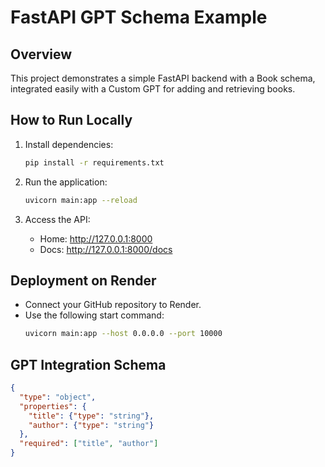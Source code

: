 # FastAPI GPT Schema Example

## Overview
This project demonstrates a simple FastAPI backend with a Book schema,
integrated easily with a Custom GPT for adding and retrieving books.

## How to Run Locally

1. Install dependencies:
   ```bash
   pip install -r requirements.txt
   ```

2. Run the application:
   ```bash
   uvicorn main:app --reload
   ```

3. Access the API:
   - Home: http://127.0.0.1:8000
   - Docs: http://127.0.0.1:8000/docs

## Deployment on Render

- Connect your GitHub repository to Render.
- Use the following start command:
  ```bash
  uvicorn main:app --host 0.0.0.0 --port 10000
  ```

## GPT Integration Schema

```json
{
  "type": "object",
  "properties": {
    "title": {"type": "string"},
    "author": {"type": "string"}
  },
  "required": ["title", "author"]
}
```